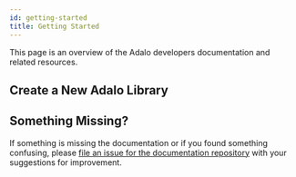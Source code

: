 ```yaml
---
id: getting-started
title: Getting Started
---
```


This page is an overview of the Adalo developers documentation and related resources.

## Create a New Adalo Library

## Something Missing?

If something is missing the documentation or if you found something confusing, please [file an issue for the documentation repository](https://github.com/adalohq/docs/issues/new) with your suggestions for improvement.
